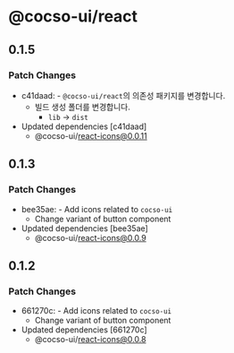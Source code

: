 # @cocso-ui/react

## 0.1.5

### Patch Changes

- c41daad: - `@cocso-ui/react`의 의존성 패키지를 변경합니다.
  - 빌드 생성 폴더를 변경합니다.
    - `lib` → `dist`
- Updated dependencies [c41daad]
  - @cocso-ui/react-icons@0.0.11

## 0.1.3

### Patch Changes

- bee35ae: - Add icons related to `cocso-ui`
  - Change variant of button component
- Updated dependencies [bee35ae]
  - @cocso-ui/react-icons@0.0.9

## 0.1.2

### Patch Changes

- 661270c: - Add icons related to `cocso-ui`
  - Change variant of button component
- Updated dependencies [661270c]
  - @cocso-ui/react-icons@0.0.8
